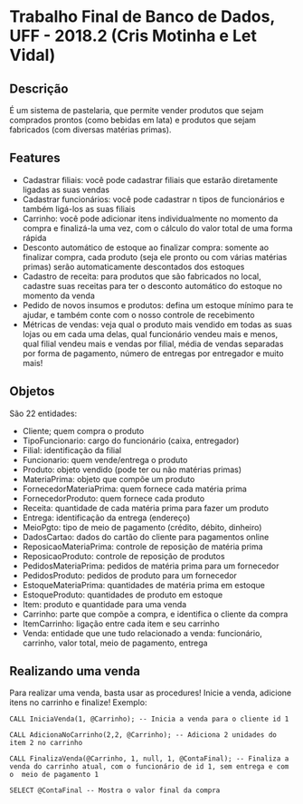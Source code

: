 # Trabalho Final de Banco de Dados, UFF - 2018.2 (Cris Motinha e Let Vidal)

## Descrição

É um sistema de pastelaria, que permite vender produtos que sejam comprados prontos (como bebidas em lata) e produtos que sejam fabricados (com diversas matérias primas).

## Features

- Cadastrar filiais: você pode cadastrar filiais que estarão diretamente ligadas as suas vendas
- Cadastrar funcionários: você pode cadastrar n tipos de funcionários e também ligá-los as suas filiais
- Carrinho: você pode adicionar itens individualmente no momento da compra e finalizá-la uma vez, com o cálculo do valor total de uma forma rápida
- Desconto automático de estoque ao finalizar compra: somente ao finalizar compra, cada produto (seja ele pronto ou com várias matérias primas) serão automaticamente descontados dos estoques
- Cadastro de receita: para produtos que são fabricados no local, cadastre suas receitas para ter o desconto automático do estoque no momento da venda
- Pedido de novos insumos e produtos: defina um estoque mínimo para te ajudar, e também conte com o nosso controle de recebimento
- Métricas de vendas: veja qual o produto mais vendido em todas as suas lojas ou em cada uma delas, qual funcionário vendeu mais e menos, qual filial vendeu mais e vendas por filial, média de vendas separadas por forma de pagamento, número de entregas por entregador e muito mais!

## Objetos

São 22 entidades: 
- Cliente; quem compra o produto
- TipoFuncionario: cargo do funcionário (caixa, entregador)
- Filial: identificação da filial
- Funcionario: quem vende/entrega o produto
- Produto: objeto vendido (pode ter ou não matérias primas)
- MateriaPrima: objeto que compõe um produto
- FornecedorMateriaPrima: quem fornece cada matéria prima
- FornecedorProduto: quem fornece cada produto
- Receita: quantidade de cada matéria prima para fazer um produto
- Entrega: identificação da entrega (endereço)
- MeioPgto: tipo de meio de pagamento (crédito, débito, dinheiro)
- DadosCartao: dados do cartão do cliente para pagamentos online
- ReposicaoMateriaPrima: controle de reposição de matéria prima
- ReposicaoProduto: controle de reposição de produtos
- PedidosMateriaPrima: pedidos de matéria prima para um fornecedor
- PedidosProduto: pedidos de produto para um fornecedor
- EstoqueMateriaPrima: quantidades de matéria prima em estoque
- EstoqueProduto: quantidades de produto em estoque
- Item: produto e quantidade para uma venda
- Carrinho: parte que compõe a compra, e identifica o cliente da compra
- ItemCarrinho: ligação entre cada item e seu carrinho
- Venda: entidade que une tudo relacionado a venda: funcionário, carrinho, valor total, meio de pagamento, entrega

## Realizando uma venda

Para realizar uma venda, basta usar as procedures! Inicie a venda, adicione itens no carrinho e finalize!
Exemplo:
```
CALL IniciaVenda(1, @Carrinho); -- Inicia a venda para o cliente id 1

CALL AdicionaNoCarrinho(2,2, @Carrinho); -- Adiciona 2 unidades do item 2 no carrinho

CALL FinalizaVenda(@Carrinho, 1, null, 1, @ContaFinal); -- Finaliza a venda do carrinho atual, com o funcionário de id 1, sem entrega e com o  meio de pagamento 1

SELECT @ContaFinal -- Mostra o valor final da compra
```

